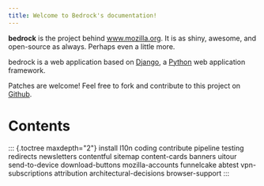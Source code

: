 ```yaml
---
title: Welcome to Bedrock's documentation!
---
```


**bedrock** is the project behind www.mozilla.org. It is as shiny,
awesome, and open-source as always. Perhaps even a little more.

bedrock is a web application based on
[Django](http://www.djangoproject.com/), a
[Python](https://www.python.org) web application framework.

Patches are welcome! Feel free to fork and contribute to this project on
[Github](https://github.com/mozilla/bedrock).

# Contents

::: {.toctree maxdepth="2"}
install l10n coding contribute pipeline testing redirects newsletters
contentful sitemap content-cards banners uitour send-to-device
download-buttons mozilla-accounts funnelcake abtest vpn-subscriptions
attribution architectural-decisions browser-support
:::
